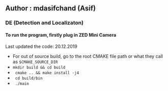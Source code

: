 ## Author : mdasifchand (Asif)
### DE (Detection and Localizaton)

#### To run the program, firstly plug in ZED Mini Camera

Last updated the code: 20.12.2019

- For out of source build, go to the root CMAKE file path or what they call as `$CMAKE_SOURCE_DIR`
- ` mkdir build && cd build `
- ` cmake .. && make install -j4`
- ` cd build/bin`
- ` ./main`


